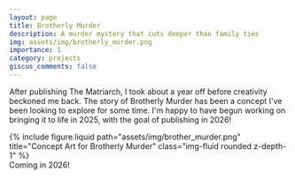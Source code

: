 ```yaml
---
layout: page
title: Brotherly Murder
description: A murder mystery that cuts deeper than family ties
img: assets/img/brotherly_murder.png
importance: 1
category: projects
giscus_comments: false
---
```


After publishing The Matriarch, I took about a year off before creativity beckoned me back. The story of Brotherly Murder has been a concept I've been looking to explore for some time. I'm happy to have begun working on bringing it to life in 2025, with the goal of publishing in 2026!

<div class="row">
    <div class="col-sm mt-3 mt-md-0">
        {% include figure.liquid path="assets/img/brother_murder.png" title="Concept Art for Brotherly Murder" class="img-fluid rounded z-depth-1" %}
    </div>
</div>
<div class="caption">
    Coming in 2026!
</div>
